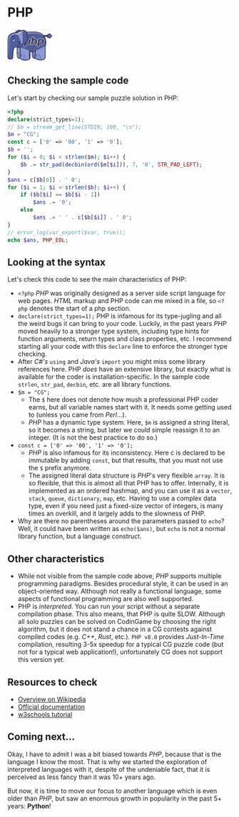 # PHP

![PHP](../pic/PHP.png)

## Checking the sample code

Let's start by checking our sample puzzle solution in PHP:

```php runnable
<?php
declare(strict_types=1);
// $m = stream_get_line(STDIN, 100, "\n");
$m = "CG";
const c = ['0' => '00', '1' => '0'];
$b = '';
for ($i = 0; $i < strlen($m); $i++) {
    $b .= str_pad(decbin(ord($m[$i])), 7, '0', STR_PAD_LEFT);
}
$ans = c[$b[0]] . ' 0';
for ($i = 1; $i < strlen($b); $i++) {
    if ($b[$i] == $b[$i - 1])
        $ans .= '0';
    else
        $ans .= ' ' . c[$b[$i]] . ' 0';
}
// error_log(var_export($var, true));
echo $ans, PHP_EOL;
```

## Looking at the syntax

Let's check this code to see the main characteristics of PHP:

- `<?php` _PHP_ was originally designed as a server side script language for web pages. _HTML_ markup and PHP code can me mixed in a file, so `<?php` denotes the start of a php section.
- `declare(strict_types=1);` PHP is infamous for its type-jugling and all the weird bugs it can bring to your code. Luckily, in the past years _PHP_ moved heavily to a stronger type system, including type hints for function arguments, return types and class properties, etc. I recommend starting all your code with this `declare` line to enforce the stronger type checking.
- After _C#'s_ `using` and _Java's_ `import` you might miss some library references here. PHP _does_ have an extensive library, but exactly what is available for the coder is installation-specific. In the sample code `strlen`, `str_pad`, `decbin`, etc. are all library functions.
- `$m = "CG";`
  + The `$` here does not denote how mush a professional PHP coder earns, but all variable names start with it. It needs some getting used to (unless you came from _Perl_...).
  + _PHP_ has a dynamic type system. Here, `$m` is assigned a string literal, so it becomes a string, but later we could simple reassign it to an integer. (It is not the best practice to do so.)
- `const c = ['0' => '00', '1' => '0'];`
  + _PHP_ is also infamous for its inconsistency. Here c is declared to be immutable by adding `const`, but that results, that you must not use the `$` prefix anymore.
  + The assigned literal data structure is _PHP_'s very flexible `array`. It is so flexible, that this is almost all that PHP has to offer. Internally, it is implemented as an ordered hashmap, and you can use it as a `vector`, `stack`, `queue`, `dictionary`, `map`, etc. Having to use a complex data type, even if you need just a fixed-size vector of integers, is many times an overkill, and it largely adds to the slowness of PHP.
- Why are there no parentheses around the parameters passed to `echo`? Well, it could have been written as `echo($ans)`, but `echo` is not a normal library function, but a language construct.

## Other characteristics

- While not visible from the sample code above, _PHP_ supports multiple programming paradigms. Besides procedural style, it can be used in an object-oriented way. Although not really a functional language, some aspects of functional programming are also well supported.
- PHP is _interpreted_. You can run your script without a separate compilation phase. This also means, that PHP is quite SLOW. Although all solo puzzles can be solved on CodinGame by choosing the right algorithm, but it does not stand a chance in a CG contests against compiled codes (e.g. _C++_, _Rust_, etc.). `PHP v8.0` provides _Just-In-Time_ compilation, resulting 3-5x speedup for a typical CG puzzle code (but not for a typical web application!), unfortunately CG does not support this version yet.

## Resources to check

- [Overview on Wikipedia](https://en.wikipedia.org/wiki/PHP)
- [Official documentation](https://www.php.net/manual/en/getting-started.php)
- [w3schools tutorial](https://www.w3schools.com/php/)

## Coming next...

Okay, I have to admit I was a bit biased towards _PHP_, because that is the language I know the most. That is why we started the exploration of interpreted languages with it, despite of the undeniable fact, that it is perceived as less fancy than it was 10+ years ago.

But now, it is time to move our focus to another language which is even older than _PHP_, but saw an enormous growth in popularity in the past 5+ years: **Python**!
